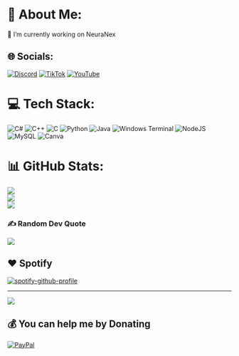 # 💫 About Me:
🔭 I’m currently working on NeuraNex


## 🌐 Socials:
[![Discord](https://img.shields.io/badge/Discord-%237289DA.svg?logo=discord&logoColor=white)](https://discord.gg/fdyhgV9FCE) [![TikTok](https://img.shields.io/badge/TikTok-%23000000.svg?logo=TikTok&logoColor=white)](https://tiktok.com/@gotflamingo) [![YouTube](https://img.shields.io/badge/YouTube-%23FF0000.svg?logo=YouTube&logoColor=white)](https://youtube.com/@UC3jBcN-nY7WvKAR7wHhbrpQ) 

# 💻 Tech Stack:
![C#](https://img.shields.io/badge/c%23-%23239120.svg?style=for-the-badge&logo=csharp&logoColor=white) ![C++](https://img.shields.io/badge/c++-%2300599C.svg?style=for-the-badge&logo=c%2B%2B&logoColor=white) ![C](https://img.shields.io/badge/c-%2300599C.svg?style=for-the-badge&logo=c&logoColor=white) ![Python](https://img.shields.io/badge/python-3670A0?style=for-the-badge&logo=python&logoColor=ffdd54) ![Java](https://img.shields.io/badge/java-%23ED8B00.svg?style=for-the-badge&logo=openjdk&logoColor=white) ![Windows Terminal](https://img.shields.io/badge/Windows%20Terminal-%234D4D4D.svg?style=for-the-badge&logo=windows-terminal&logoColor=white) ![NodeJS](https://img.shields.io/badge/node.js-6DA55F?style=for-the-badge&logo=node.js&logoColor=white) ![MySQL](https://img.shields.io/badge/mysql-%2300000f.svg?style=for-the-badge&logo=mysql&logoColor=white) ![Canva](https://img.shields.io/badge/Canva-%2300C4CC.svg?style=for-the-badge&logo=Canva&logoColor=white)
# 📊 GitHub Stats:
![](https://github-readme-stats.vercel.app/api?username=Flinggoo&theme=monokai&hide_border=false&include_all_commits=true&count_private=false)<br/>
![](https://github-readme-streak-stats.herokuapp.com/?user=Flinggoo&theme=monokai&hide_border=false)<br/>
![](https://github-readme-stats.vercel.app/api/top-langs/?username=Flinggoo&theme=monokai&hide_border=false&include_all_commits=true&count_private=false&layout=compact)

### ✍️ Random Dev Quote
![](https://quotes-github-readme.vercel.app/api?type=horizontal&theme=radical)

## ❤ Spotify
[![spotify-github-profile](https://spotify-github-profile.vercel.app/api/view?uid=31ap5xrz6w26xnwkrcq6us6pqage&cover_image=true&theme=default&show_offline=false&background_color=e01f90&interchange=false&bar_color=53b14f&bar_color_cover=false)](https://github.com/kittinan/spotify-github-profile)

---
[![](https://visitcount.itsvg.in/api?id=Flinggoo&icon=6&color=0)](https://visitcount.itsvg.in)

  ## 💰 You can help me by Donating
  [![PayPal](https://img.shields.io/badge/PayPal-00457C?style=for-the-badge&logo=paypal&logoColor=white)](https://paypal.me/Flinggoo) 
